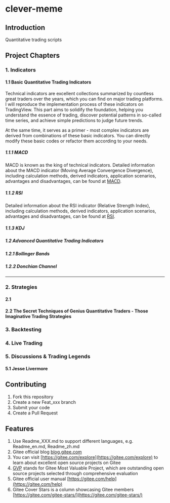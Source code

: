 # clever-meme

## Introduction
Quantitative trading scripts

## Project Chapters
### 1. Indicators
#### 1.1 Basic Quantitative Trading Indicators
Technical indicators are excellent collections summarized by countless great traders over the years, which you can find on major trading platforms. I will reproduce the implementation process of these indicators on TradingView. This part aims to solidify the foundation, helping you understand the essence of trading, discover potential patterns in so-called time series, and achieve simple predictions to judge future trends.

At the same time, it serves as a primer - most complex indicators are derived from combinations of these basic indicators. You can directly modify these basic codes or refactor them according to your needs.

##### 1.1.1 MACD
MACD is known as the king of technical indicators. Detailed information about the MACD indicator (Moving Average Convergence Divergence), including calculation methods, derived indicators, application scenarios, advantages and disadvantages, can be found at [MACD](Quant-code/indicator/MACD.md).

##### 1.1.2 RSI
Detailed information about the RSI indicator (Relative Strength Index), including calculation methods, derived indicators, application scenarios, advantages and disadvantages, can be found at [RSI](Quant-code/indicator/RSI.md).

##### 1.1.3 KDJ

##### 1.2 Advanced Quantitative Trading Indicators

##### 1.2.1 Bollinger Bands

##### 1.2.2 Donchian Channel

-------------------------------------
### 2. Strategies
#### 2.1 
#### 2.2 The Secret Techniques of Genius Quantitative Traders - Those Imaginative Trading Strategies

### 3. Backtesting

### 4. Live Trading

### 5. Discussions & Trading Legends
#### 5.1 Jesse Livermore

## Contributing

1. Fork this repository
2. Create a new Feat_xxx branch
3. Submit your code
4. Create a Pull Request

## Features

1. Use Readme_XXX.md to support different languages, e.g. Readme_en.md, Readme_zh.md
2. Gitee official blog [blog.gitee.com](https://blog.gitee.com)
3. You can visit [https://gitee.com/explore](https://gitee.com/explore) to learn about excellent open source projects on Gitee
4. [GVP](https://gitee.com/gvp) stands for Gitee Most Valuable Project, which are outstanding open source projects selected through comprehensive evaluation
5. Gitee official user manual [https://gitee.com/help](https://gitee.com/help)
6. Gitee Cover Stars is a column showcasing Gitee members [https://gitee.com/gitee-stars/](https://gitee.com/gitee-stars/)